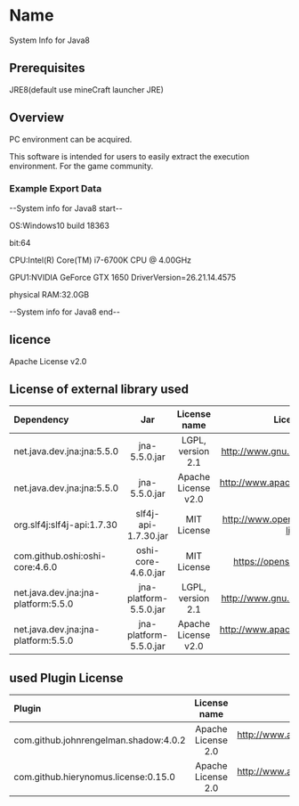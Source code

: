 Name
====
System Info for Java8

## Prerequisites
JRE8(default use mineCraft launcher JRE)

## Overview
PC environment can be acquired.

This software is intended for users to easily extract the execution environment.
For the game community.
### Example Export Data
--System info for Java8 start--

OS:Windows10 build 18363

bit:64

CPU:Intel(R) Core(TM) i7-6700K CPU @ 4.00GHz

GPU1:NVIDIA GeForce GTX 1650 DriverVersion=26.21.14.4575

physical RAM:32.0GB

--System info for Java8 end--


## licence
Apache License v2.0
## License of external library used

| Dependency | Jar | License name |License text URL|
|:-----------|:------------:|:------------:|:------------:|
| net.java.dev.jna:jna:5.5.0|jna-5.5.0.jar|LGPL, version 2.1|http://www.gnu.org/licenses/licenses.html|
| net.java.dev.jna:jna:5.5.0|jna-5.5.0.jar|Apache License v2.0|http://www.apache.org/licenses/LICENSE-2.0.txt|
|org.slf4j:slf4j-api:1.7.30|slf4j-api-1.7.30.jar|MIT License|http://www.opensource.org/licenses/mit-license.php|
|com.github.oshi:oshi-core:4.6.0|oshi-core-4.6.0.jar|MIT License|https://opensource.org/licenses/MIT|
|net.java.dev.jna:jna-platform:5.5.0|jna-platform-5.5.0.jar|LGPL, version 2.1|http://www.gnu.org/licenses/licenses.html|
|net.java.dev.jna:jna-platform:5.5.0|jna-platform-5.5.0.jar|Apache License v2.0|http://www.apache.org/licenses/LICENSE-2.0.txt|


## used Plugin License
| Plugin | License name |License text URL|
|:----|:----:|:----:|
|com.github.johnrengelman.shadow:4.0.2|Apache License 2.0|http://www.apache.org/licenses/LICENSE-2.0.txt|
|com.github.hierynomus.license:0.15.0|Apache License 2.0|http://www.apache.org/licenses/LICENSE-2.0.txt|
